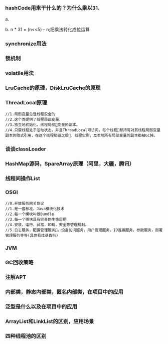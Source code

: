 

### hashCode用来干什么的？为什么乘以31.
a.

b. n * 31 = (n<<5) - n;把乘法转化成位运算


### synchronize用法

### 锁机制

### volatile用法

###  LruCache的原理，DiskLruCache的原理




###    ThreadLocal原理

```
//1.局部变量总是线程安全的
//2.这个类提供了线程局部变量，
//3.独立地初始化，线程局部变量的副本。
//4.只要线程处于活动状态，并且ThreadLocal可访问，每个线程都持有对其线程局部变量副本的隐式引用，在这个线程销毁之后，线程实例，及本地所有局部变量的副本都被GC掉。
```


###     谈谈classLoader

### HashMap源码，SpareArray原理（阿里，大疆，腾讯）


### 线程间操作List

### OSGI

```
//0.开放服务网关协议
//1.是一套标准，Java模块化技术
//2.每一个模块叫做Bundle
//3.每一个模块具有完善的生命周期
//4.安装，运行，异常，卸载，安全等管理机制。
//5.日志服务，配置管理服务，设备访问服务，用户管理服务，IO连接服务，参数服务，部署管理服务等等(具体看维基百科)

```

### JVM

### GC回收策略

### 注解APT

### 内部类，静态内部类，匿名内部类，在项目中的应用

### 泛型是什么以及在项目中的应用

### ArrayList和LinkList的区别，应用场景

### 四种线程池的区别